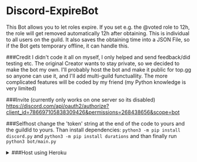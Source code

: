 # Discord-ExpireBot

This Bot allows you to let roles expire. If you set e.g. the @voted role to 12h, the role will get removed automatically 12h after obtaining. This is individual to all users on the guild. It also saves the obtaining time into a JSON File, so if the Bot gets temporary offline, it can handle this.

###Credit
I didn't code it all on myself, I only helped and send feedback/did testing etc. The original Creator wants to stay private, so we decided to make the bot my own.
I'll probably host the bot and make it public for top.gg so anyone can use it, and I'll add multi-guild functuallity. The more complicated features will be coded by my friend (my Python knowledge is very limited)

###Invite
(currently only works on one server so its disabled)
https://discord.com/api/oauth2/authorize?client_id=786697105838309426&permissions=268438656&scope=bot

###Selfhost
change the 'token' string at the end of the code to yours
and the guildId to yours.
Than install dependencies: `python3 -m pip install discord.py` and `python3 -m pip install durations`
and than finally run `python3 bot/main.py`

<details>
  <summary>###Host using Heroku</summary>
 Check out the original tutorial from https://github.com/audieni/discord-py-heroku/
 ##### Prerequisites
 You must have an account for Discord [[Link](https://discordapp.com/developers/applications/)], GitHub [[Link](https://github.com/join)] , and Heroku [[Link (https://signup.heroku.com/)].

 ##### Creating a bot to get a bot token
 * Create an application in the developer portal by clicking [here](https://discordapp.com/developers/applications/)
 * Open up your new application and click 'Add Bot' under the Bot settings to create your bot.
 * After creating the bot, click the 'Copy' button under the title Token. Take note of your token as you will need it later. Keep the token secret!!!!

 ##### How to fork the repository and set it up to work with Heroku?
 * Fork a copy of this repository by clicking the 'Fork' on the upper right-hand.
 * Create an application for Heroku by clicking [here](https://dashboard.heroku.com/new-app).
 * Under 'Deploy', do the following:
   * Deployment Method => Connect your GitHub
   * App connected to GitHub => Search for the forked repository
   * Automatic Deploy => Enable Automatic Deploy (to redeploy after every commit)
 * Under 'Resources', do the following:
   * Click on the 'Pencil' icon.
   * Switch the worker from off to on.
   * Click 'Confirm' to finalize the decision.
   * NOTE: You are allocated 550 free Dyno hours, which will not last the entire month. However, if you provide a credit card to verify your identity, you are given an additional 450 hours, which will allow your bot to run indefinitely.
  </details>
